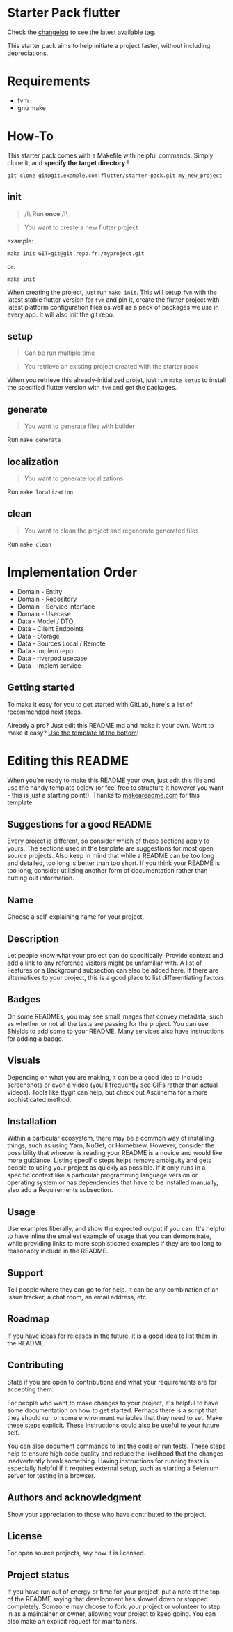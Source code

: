 # Starter Pack flutter

Check the [changelog](changelog.md) to see the latest available tag.

This starter pack aims to help initiate a project faster, without including
depreciations.

# Requirements

- fvm
- gnu make

# How-To

This starter pack comes with a Makefile with helpful commands. Simply clone it,
and **specify the target directory** !

```
git clone git@git.example.com:flutter/starter-pack.git my_new_project
```

## init

> /!\ Run **once** /!\

> You want to create a new flutter project

example:

```
make init GIT=git@git.repo.fr:/myproject.git
```

or:

```
make init
```

When creating the project, just run `make init`. This will setup `fvm` with the
latest stable flutter version for `fvm` and pin it, create the flutter project
with latest platform configuration files as well as a pack of packages we use in
every app. It will also init the git repo.

## setup

> Can be run multiple time

> You retrieve an existing project created with the starter pack

When you retrieve this already-initialized projet, just run `make setup` to
install the specified flutter version with `fvm` and get the packages.

## generate

> You want to generate files with builder

Run `make generate`

## localization

> You want to generate localizations

Run `make localization`

## clean

> You want to clean the project and regenerate generated files

Run `make clean`

# Implementation Order

- Domain - Entity
- Domain - Repository
- Domain - Service interface
- Domain - Usecase
- Data - Model / DTO
- Data - Client Endpoints
- Data - Storage
- Data - Sources Local / Remote
- Data - Implem repo
- Data - riverpod usecase
- Data - Implem service

## Getting started

To make it easy for you to get started with GitLab, here's a list of recommended next steps.

Already a pro? Just edit this README.md and make it your own. Want to make it easy? [Use the template at the bottom](#editing-this-readme)!


# Editing this README

When you're ready to make this README your own, just edit this file and use the handy template below (or feel free to structure it however you want - this is just a starting point!). Thanks to [makeareadme.com](https://www.makeareadme.com/) for this template.

## Suggestions for a good README

Every project is different, so consider which of these sections apply to yours. The sections used in the template are suggestions for most open source projects. Also keep in mind that while a README can be too long and detailed, too long is better than too short. If you think your README is too long, consider utilizing another form of documentation rather than cutting out information.

## Name
Choose a self-explaining name for your project.

## Description
Let people know what your project can do specifically. Provide context and add a link to any reference visitors might be unfamiliar with. A list of Features or a Background subsection can also be added here. If there are alternatives to your project, this is a good place to list differentiating factors.

## Badges
On some READMEs, you may see small images that convey metadata, such as whether or not all the tests are passing for the project. You can use Shields to add some to your README. Many services also have instructions for adding a badge.

## Visuals
Depending on what you are making, it can be a good idea to include screenshots or even a video (you'll frequently see GIFs rather than actual videos). Tools like ttygif can help, but check out Asciinema for a more sophisticated method.

## Installation
Within a particular ecosystem, there may be a common way of installing things, such as using Yarn, NuGet, or Homebrew. However, consider the possibility that whoever is reading your README is a novice and would like more guidance. Listing specific steps helps remove ambiguity and gets people to using your project as quickly as possible. If it only runs in a specific context like a particular programming language version or operating system or has dependencies that have to be installed manually, also add a Requirements subsection.

## Usage
Use examples liberally, and show the expected output if you can. It's helpful to have inline the smallest example of usage that you can demonstrate, while providing links to more sophisticated examples if they are too long to reasonably include in the README.

## Support
Tell people where they can go to for help. It can be any combination of an issue tracker, a chat room, an email address, etc.

## Roadmap
If you have ideas for releases in the future, it is a good idea to list them in the README.

## Contributing
State if you are open to contributions and what your requirements are for accepting them.

For people who want to make changes to your project, it's helpful to have some documentation on how to get started. Perhaps there is a script that they should run or some environment variables that they need to set. Make these steps explicit. These instructions could also be useful to your future self.

You can also document commands to lint the code or run tests. These steps help to ensure high code quality and reduce the likelihood that the changes inadvertently break something. Having instructions for running tests is especially helpful if it requires external setup, such as starting a Selenium server for testing in a browser.

## Authors and acknowledgment
Show your appreciation to those who have contributed to the project.

## License
For open source projects, say how it is licensed.

## Project status
If you have run out of energy or time for your project, put a note at the top of the README saying that development has slowed down or stopped completely. Someone may choose to fork your project or volunteer to step in as a maintainer or owner, allowing your project to keep going. You can also make an explicit request for maintainers.
